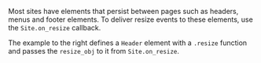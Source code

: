 Most sites have elements that persist between pages such as headers, menus and footer elements. To deliver resize events to these elements, use the ```Site.on_resize``` callback.

The example to the right defines a ```Header``` element with a ```.resize``` function and passes the ```resize_obj``` to it from ```Site.on_resize```.